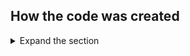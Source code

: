 ## How the code was created

<details>
 <summary>Expand the section</summary>

 The sample is based on [ASP.NET CORE API template](https://learn.microsoft.com/aspnet/core/tutorials/first-web-api?view=aspnetcore-7.0&tabs=visual-studio)
 During the project configuration, specify `Microsoft Identity Platform` inside `Authentication Type` dropdown box. As IDE installs the solution, it might require to install an additional components.
 
 After the initial project was created, we have to continue with further configuration and tweaking:

 1. Replace initial Microsoft Identity Web code

 ```csharp
  builder.Services.AddAuthentication(JwtBearerDefaults.AuthenticationScheme)
    .AddMicrosoftIdentityWebApi(builder.Configuration.GetSection("AzureAd"));
 ```

 by more detailed configuration which is intended to verify tenant inside token

 ```csharp
  services.AddAuthentication(OpenIdConnectDefaults.AuthenticationScheme)
                    .AddMicrosoftIdentityWebApp(options =>
                        {
                            Configuration.Bind("AzureAd", options);
                            options.Events.OnTokenValidated = async context =>
                            {
                                string tenantId = context.SecurityToken.Claims.FirstOrDefault(x => x.Type == "tid" || x.Type == "http://schemas.microsoft.com/identity/claims/tenantid")?.Value;

                                if (string.IsNullOrWhiteSpace(tenantId))
                                    throw new UnauthorizedAccessException("Unable to get tenantId from token.");

                                var dbContext = context.HttpContext.RequestServices.GetRequiredService<SampleDbContext>();

                                var authorizedTenant = await dbContext.AuthorizedTenants.FirstOrDefaultAsync(t => t.TenantId == tenantId);

                                if (authorizedTenant == null)
                                    throw new UnauthorizedTenantException("This tenant is not authorized");
                            };
                            options.Events.OnAuthenticationFailed = (context) =>
                            {
                                if (context.Exception != null && context.Exception is UnauthorizedTenantException)
                                {
                                    context.Response.Redirect("/Home/UnauthorizedTenant");
                                    context.HandleResponse(); // Suppress the exception
                                }

                                return Task.FromResult(0);
                            };
                        }
                    )
                    .EnableTokenAcquisitionToCallDownstreamApi(options =>                
                        {
                            Configuration.Bind("AzureAd", options);
                        },
                        new string[] { GraphScope.UserReadAll }
                    )
                    .AddInMemoryTokenCaches();

            services.AddControllersWithViews(options =>
            {
                var policy = new AuthorizationPolicyBuilder()
                    .RequireAuthenticatedUser()
                    .Build();
                options.Filters.Add(new AuthorizeFilter(policy));
            }).AddMicrosoftIdentityUI();
            services.AddRazorPages();
 ```

2. Add SQL server configuration. The database will be used to store ToDo list on local instance of SQL Server. There is an option to use in-memory server as well:

```csharp
 //If you want to run this sample using in memory db, uncomment the line below (options.UseInMemoryDatabase) and comment the one that uses options.UseSqlServer.
 //services.AddDbContext<SampleDbContext>(options => options.UseInMemoryDatabase(databaseName: "MultiTenantOnboarding"));
 services.AddDbContext<SampleDbContext>(options => options.UseSqlServer(Configuration.GetConnectionString("SampleDbConnStr")));
```

3. Add same site cookies policy:

```csharp
 services.Configure<CookiePolicyOptions>(options =>
            {
                // This lambda determines whether user consent for non-essential cookies is needed for a given request.
                options.CheckConsentNeeded = context => true;
                options.MinimumSameSitePolicy = SameSiteMode.Unspecified;
                // Handling SameSite cookie according to https://docs.microsoft.com/en-us/aspnet/core/security/samesite?view=aspnetcore-3.1
                options.HandleSameSiteCookieCompatibility();
            });
```

4. Add a ToDo Service (you will have to create a model/interface as well)

```csharp
 services.AddScoped<ITodoItemService, TodoItemService>();
```

5. Configure MS Graph support

```csharp
 services.AddScoped<IMSGraphService, MSGraphService>();
```

6. Finally configure Authorization Policy and add Razor Pages:
   
```csharp
  services.AddControllersWithViews(options =>
            {
                var policy = new AuthorizationPolicyBuilder()
                    .RequireAuthenticatedUser()
                    .Build();
                options.Filters.Add(new AuthorizeFilter(policy));
            }).AddMicrosoftIdentityUI();

  services.AddRazorPages();
```

7. Delete default Controller and Models and create Home, Onboarding and ToDoList controllers
8. Create models for Authorized tenant and ToDo item
9. To efficiently communicate with MSGraph API, create MSGraph Service
10. Create ToDo List Service to work with ToDo items
11. Refer to the [sample](https://github.com/Azure-Samples/active-directory-aspnetcore-webapp-openidconnect-v2/tree/master/2-WebApp-graph-user/2-3-Multi-Tenant) for more details

 </details>
